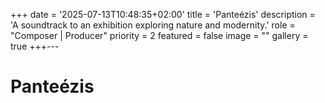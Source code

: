 +++
date = '2025-07-13T10:48:35+02:00'
title = 'Panteézis'
description = 'A soundtrack to an exhibition exploring nature and modernity.'
role = "Composer | Producer"
priority = 2
featured = false
image = ""
gallery = true
+++---

# Panteézis



